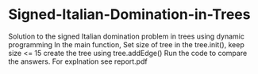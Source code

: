 # Signed-Italian-Domination-in-Trees
Solution to the signed Italian domination problem in trees using dynamic programming
In the main function,
Set size of tree in the tree.init(), keep size <= 15
create the tree using tree.addEdge()
Run the code to compare the answers.
For explnation see report.pdf
